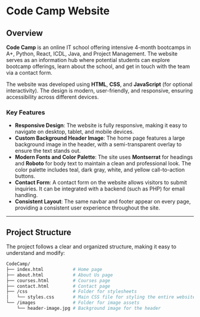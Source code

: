 # Code Camp Website

## Overview

**Code Camp** is an online IT school offering intensive 4-month bootcamps in A+, Python, React, ICDL, Java, and Project Management. The website serves as an information hub where potential students can explore bootcamp offerings, learn about the school, and get in touch with the team via a contact form.

The website was developed using **HTML**, **CSS**, and **JavaScript** (for optional interactivity). The design is modern, user-friendly, and responsive, ensuring accessibility across different devices.

### Key Features

- **Responsive Design**: The website is fully responsive, making it easy to navigate on desktop, tablet, and mobile devices.
- **Custom Background Header Image**: The home page features a large background image in the header, with a semi-transparent overlay to ensure the text stands out.
- **Modern Fonts and Color Palette**: The site uses **Montserrat** for headings and **Roboto** for body text to maintain a clean and professional look. The color palette includes teal, dark gray, white, and yellow call-to-action buttons.
- **Contact Form**: A contact form on the website allows visitors to submit inquiries. It can be integrated with a backend (such as PHP) for email handling.
- **Consistent Layout**: The same navbar and footer appear on every page, providing a consistent user experience throughout the site.

---

## Project Structure

The project follows a clear and organized structure, making it easy to understand and modify:

```bash
CodeCamp/
├── index.html           # Home page
├── about.html           # About Us page
├── courses.html         # Courses page
├── contact.html         # Contact page
├── /css                 # Folder for stylesheets
│   └── styles.css       # Main CSS file for styling the entire website
└── /images              # Folder for image assets
    └── header-image.jpg # Background image for the header
